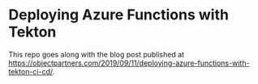 # Deploying Azure Functions with Tekton

This repo goes along with the blog post published at https://objectpartners.com/2019/09/11/deploying-azure-functions-with-tekton-ci-cd/.
